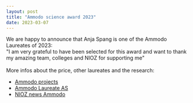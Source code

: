 ```yaml
---
layout: post
title: "Ammodo science award 2023"
date: 2023-03-07
---
```


We are happy to announce that Anja Spang is one of the Ammodo Laureates of 2023:<br/>
"I am very grateful to have been selected for this award and want to thank my amazing team, colleges and NIOZ for supporting me" <br/><br/>
More infos about the price, other laureates and the research:<br/>
- <a href= "https://www.ammodo.org/en/projects/">Ammodo projects</a><br/>
- <a href= "https://www.ammodo.org/en/projecten/anja-spang-laureate/">Ammodo Laureate AS</a><br/>
- <a href= "https://www.nioz.nl/en/news/nioz-researcher-anja-spang-wins-2023-ammodo-science-award">NIOZ news Ammodo</a><br/>
